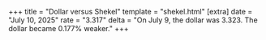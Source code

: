 +++
title = "Dollar versus Shekel"
template = "shekel.html"
[extra]
date = "July 10, 2025"
rate = "3.317"
delta = "On July  9, the dollar was 3.323. The dollar became 0.177% weaker."
+++
